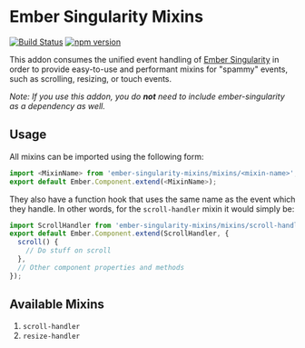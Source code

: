 # Ember Singularity Mixins

[![Build Status](https://travis-ci.org/trentmwillis/ember-singularity-mixins.svg?branch=master)](https://travis-ci.org/trentmwillis/ember-singularity-mixins)
[![npm version](https://badge.fury.io/js/ember-singularity-mixins.svg)](https://badge.fury.io/js/ember-singularity-mixins)

This addon consumes the unified event handling of [Ember Singularity](https://github.com/trentmwillis/ember-singularity)
in order to provide easy-to-use and performant mixins for "spammy" events, such
as scrolling, resizing, or touch events.

_Note: If you use this addon, you do **not** need to include ember-singularity
as a dependency as well._

## Usage

All mixins can be imported using the following form:

```js
import <MixinName> from 'ember-singularity-mixins/mixins/<mixin-name>';
export default Ember.Component.extend(<MixinName>);
```

They also have a function hook that uses the same name as the event which they
handle. In other words, for the `scroll-handler` mixin it would simply be:

```js
import ScrollHandler from 'ember-singularity-mixins/mixins/scroll-handler';
export default Ember.Component.extend(ScrollHandler, {
  scroll() {
    // Do stuff on scroll
  },
  // Other component properties and methods
});
```

## Available Mixins

1. `scroll-handler`
2. `resize-handler`
